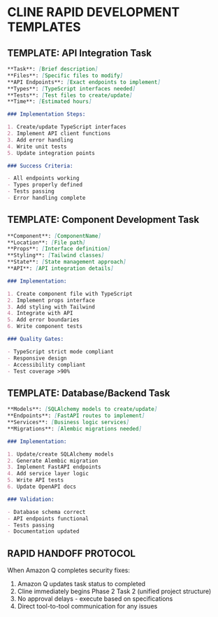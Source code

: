 # CLINE RAPID DEVELOPMENT TEMPLATES

## TEMPLATE: API Integration Task

```markdown
**Task**: [Brief description]
**Files**: [Specific files to modify]
**API Endpoints**: [Exact endpoints to implement]
**Types**: [TypeScript interfaces needed]
**Tests**: [Test files to create/update]
**Time**: [Estimated hours]

### Implementation Steps:

1. Create/update TypeScript interfaces
2. Implement API client functions
3. Add error handling
4. Write unit tests
5. Update integration points

### Success Criteria:

- All endpoints working
- Types properly defined
- Tests passing
- Error handling complete
```

## TEMPLATE: Component Development Task

```markdown
**Component**: [ComponentName]
**Location**: [File path]
**Props**: [Interface definition]
**Styling**: [Tailwind classes]
**State**: [State management approach]
**API**: [API integration details]

### Implementation:

1. Create component file with TypeScript
2. Implement props interface
3. Add styling with Tailwind
4. Integrate with API
5. Add error boundaries
6. Write component tests

### Quality Gates:

- TypeScript strict mode compliant
- Responsive design
- Accessibility compliant
- Test coverage >90%
```

## TEMPLATE: Database/Backend Task

```markdown
**Models**: [SQLAlchemy models to create/update]
**Endpoints**: [FastAPI routes to implement]
**Services**: [Business logic services]
**Migrations**: [Alembic migrations needed]

### Implementation:

1. Update/create SQLAlchemy models
2. Generate Alembic migration
3. Implement FastAPI endpoints
4. Add service layer logic
5. Write API tests
6. Update OpenAPI docs

### Validation:

- Database schema correct
- API endpoints functional
- Tests passing
- Documentation updated
```

## RAPID HANDOFF PROTOCOL

When Amazon Q completes security fixes:

1. Amazon Q updates task status to completed
2. Cline immediately begins Phase 2 Task 2 (unified project structure)
3. No approval delays - execute based on specifications
4. Direct tool-to-tool communication for any issues
